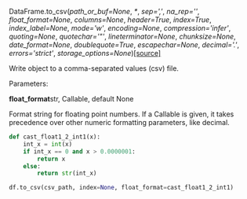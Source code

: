 
DataFrame.to_csv(_path_or_buf=None_, _*_, _sep=','_, _na_rep=''_, _float_format=None_, _columns=None_, _header=True_, _index=True_, _index_label=None_, _mode='w'_, _encoding=None_, _compression='infer'_, _quoting=None_, _quotechar='"'_, _lineterminator=None_, _chunksize=None_, _date_format=None_, _doublequote=True_, _escapechar=None_, _decimal='.'_, _errors='strict'_, _storage_options=None_)[[source]](https://github.com/pandas-dev/pandas/blob/v2.2.3/pandas/core/generic.py#L3797-L3984)

Write object to a comma-separated values (csv) file.

Parameters:

**float_format**str, Callable, default None

Format string for floating point numbers. If a Callable is given, it takes precedence over other numeric formatting parameters, like decimal.

```python
def cast_float1_2_int1(x):  
    int_x = int(x)  
    if int_x == 0 and x > 0.0000001:  
        return x  
    else:  
        return str(int_x)

df.to_csv(csv_path, index=None, float_format=cast_float1_2_int1)
```
